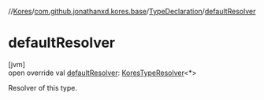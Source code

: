 //[Kores](../../../index.md)/[com.github.jonathanxd.kores.base](../index.md)/[TypeDeclaration](index.md)/[defaultResolver](default-resolver.md)

# defaultResolver

[jvm]\
open override val [defaultResolver](default-resolver.md): [KoresTypeResolver](../../com.github.jonathanxd.kores.type/-kores-type-resolver/index.md)<*>

Resolver of this type.
